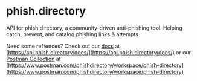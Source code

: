 # phish.directory
API for phish.directory, a community-driven anti-phishing tool. Helping catch, prevent, and catalog phishing links & attempts.

Need some refrences? Check out our [docs](https://api.phish.directory/docs/) at [https://api.phish.directory/docs/](https://api.phish.directory/docs/) or our [Postman Collection](https://www.postman.com/phishdirectory/workspace/phish-directory) at [https://www.postman.com/phishdirectory/workspace/phish-directory](https://www.postman.com/phishdirectory/workspace/phish-directory)
